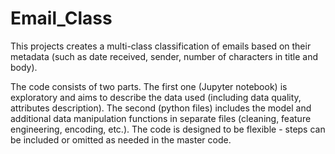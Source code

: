 # Email_Class

This projects creates a multi-class classification of emails based on their metadata (such as date received, sender, number of characters in title and body). 

The code consists of two parts. The first one (Jupyter notebook) is exploratory and aims to describe the data used (including data quality, attributes description). The second (python files) includes the model and additional data manipulation functions in separate files (cleaning, feature engineering, encoding, etc.). The code is designed to be flexible - steps can be included or omitted as needed in the master code. 
